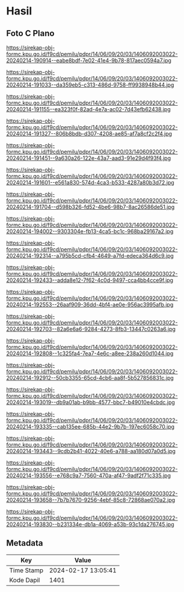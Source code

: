 # Hasil

## Foto C Plano

https://sirekap-obj-formc.kpu.go.id/f9cd/pemilu/pdpr/14/06/09/20/03/1406092003022-20240214-190914--eabe8bdf-7e02-41e4-9b78-817aec0594a7.jpg

https://sirekap-obj-formc.kpu.go.id/f9cd/pemilu/pdpr/14/06/09/20/03/1406092003022-20240214-191033--da359eb5-c313-486d-9758-ff9938948b44.jpg

https://sirekap-obj-formc.kpu.go.id/f9cd/pemilu/pdpr/14/06/09/20/03/1406092003022-20240214-191155--ea323f0f-82ad-4e7a-ac02-7d43efb62438.jpg

https://sirekap-obj-formc.kpu.go.id/f9cd/pemilu/pdpr/14/06/09/20/03/1406092003022-20240214-191327--806b8bdb-d307-4208-ae85-af7a8cf2c2f4.jpg

https://sirekap-obj-formc.kpu.go.id/f9cd/pemilu/pdpr/14/06/09/20/03/1406092003022-20240214-191451--9a630a26-122e-43a7-aad3-91e29d4f93f4.jpg

https://sirekap-obj-formc.kpu.go.id/f9cd/pemilu/pdpr/14/06/09/20/03/1406092003022-20240214-191601--e561a830-574d-4ca3-b533-4287a80b3d72.jpg

https://sirekap-obj-formc.kpu.go.id/f9cd/pemilu/pdpr/14/06/09/20/03/1406092003022-20240214-191704--d598b326-fd52-4be6-98b7-8ac26586de51.jpg

https://sirekap-obj-formc.kpu.go.id/f9cd/pemilu/pdpr/14/06/09/20/03/1406092003022-20240214-194002--9303304e-fb13-4ca5-bc1c-968ba29167a2.jpg

https://sirekap-obj-formc.kpu.go.id/f9cd/pemilu/pdpr/14/06/09/20/03/1406092003022-20240214-192314--a795b5cd-cfb4-4649-a7fd-edeca364d6c9.jpg

https://sirekap-obj-formc.kpu.go.id/f9cd/pemilu/pdpr/14/06/09/20/03/1406092003022-20240214-192433--adda8e12-7f62-4c0d-9497-cca4bb4cce9f.jpg

https://sirekap-obj-formc.kpu.go.id/f9cd/pemilu/pdpr/14/06/09/20/03/1406092003022-20240214-192553--26aaf909-36dd-4bf4-ae0e-956ac3995afb.jpg

https://sirekap-obj-formc.kpu.go.id/f9cd/pemilu/pdpr/14/06/09/20/03/1406092003022-20240214-192703--82a6e6a6-9284-4273-8fb3-13447c0263a6.jpg

https://sirekap-obj-formc.kpu.go.id/f9cd/pemilu/pdpr/14/06/09/20/03/1406092003022-20240214-192808--1c325fa4-7ea7-4e6c-a8ee-238a260d1044.jpg

https://sirekap-obj-formc.kpu.go.id/f9cd/pemilu/pdpr/14/06/09/20/03/1406092003022-20240214-192912--50cb3355-65cd-4cb6-aa8f-5b527856831c.jpg

https://sirekap-obj-formc.kpu.go.id/f9cd/pemilu/pdpr/14/06/09/20/03/1406092003022-20240214-193019--db9a01ab-b9bb-4577-bbc7-b49010e4cbdc.jpg

https://sirekap-obj-formc.kpu.go.id/f9cd/pemilu/pdpr/14/06/09/20/03/1406092003022-20240214-193335--cab135ee-685b-44e2-9b7b-197ec6058c70.jpg

https://sirekap-obj-formc.kpu.go.id/f9cd/pemilu/pdpr/14/06/09/20/03/1406092003022-20240214-193443--9cdb2b41-4022-40e6-a788-aa180d07a0d5.jpg

https://sirekap-obj-formc.kpu.go.id/f9cd/pemilu/pdpr/14/06/09/20/03/1406092003022-20240214-193556--e768c9a7-7560-470a-af47-9adf2f71c335.jpg

https://sirekap-obj-formc.kpu.go.id/f9cd/pemilu/pdpr/14/06/09/20/03/1406092003022-20240214-193658--7b7b7670-9256-4ebf-85c8-72868ae070a2.jpg

https://sirekap-obj-formc.kpu.go.id/f9cd/pemilu/pdpr/14/06/09/20/03/1406092003022-20240214-193830--b231334e-db1a-4069-a53b-93c1da276745.jpg


## Metadata

| Key        | Value               |
| ---------- | ------------------- |
| Time Stamp | 2024-02-17 13:05:41 |
| Kode Dapil | 1401                |



